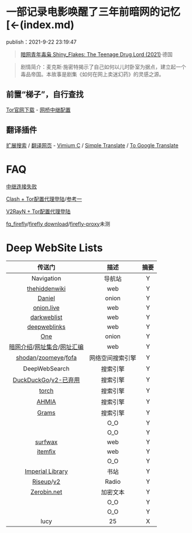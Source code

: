 # 一部记录电影唤醒了三年前暗网的记忆  [←(index.md)

publish：2021-9-22 23:19:47

> [暗网青年毒枭 Shiny_Flakes: The Teenage Drug Lord (2021)](https://www.dandanzan.cc/dianying/90037.html)·德国

> 剧情简介：麦克斯·施密特揭示了自己如何以儿时卧室为据点，建立起一个毒品帝国。本故事是剧集《如何在网上卖迷幻药》的灵感之源。

## 前置“梯子”，自行查找

[Tor官网下载](https://www.torproject.org/zh-CN/download/languages/) - [网桥中继配置](https://bridges.torproject.org/bridges)

## 翻译插件

[扩展搜索](https://addons.mozilla.org/zh-CN/firefox/search/?q=gTranslator) / [翻译网页](https://addons.mozilla.org/zh-CN/firefox/addon/traduzir-paginas-web/?utm_source=addons.mozilla.org&utm_medium=referral&utm_content=search) - [Vimium C](https://addons.mozilla.org/zh-CN/firefox/addon/vimium-c/) / [Simple Translate](https://addons.mozilla.org/zh-CN/firefox/addon/simple-translate/?utm_source=addons.mozilla.org&utm_medium=referral&utm_content=search) / [To Google Translate](https://addons.mozilla.org/zh-CN/firefox/addon/to-google-translate/?utm_source=addons.mozilla.org&utm_medium=referral&utm_content=search)

# FAQ

[中继连接失败](https://support.torproject.org/zh-CN/connecting/connecting-2/)

[Clash + Tor配置代理登陆](https://fanqiang.info/archives/vpn-tor-ssr-v2ray-clash.html#comment-31)/[参考一](https://limbopro.com/archives/torproject.html)

[V2RayN + Tor配置代理登陆](https://github.com/2dust/v2rayN/issues/360)

[fq_firefly](https://freefq.com/rj/2017/10/26/fireflyvpn049.html)/[firefly download](https://github.com/yinghuocho/firefly-proxy)/[firefly-proxy](https://sourceforge.net/projects/fireflyproxy/files/)未测

# Deep WebSite Lists

| 传送门 | 描述 | 摘要 |
|:---:|:---:|:---:|
| Navigation | 导航站 | Y |
| [thehiddenwiki](https://thehiddenwiki.org/) | web | Y |
| [Daniel](http://donionsixbjtiohce24abfgsffo2l4tk26qx464zylumgejukfq2vead.onion/onions.php) | onion | Y |
| [onion.live](https://onion.live/) | web | Y |
| [darkweblist](https://www.darkweblist.com/) | web | Y |
| [deepweblinks](https://deepweblinks.net/) | web | Y |
| [One](http://torlinkbgs6aabns.onion/) | onion | Y |
| [暗网介绍](https://deemocean.com/2018/12/26/hidden-web/)/[网址集合](https://ibz.bz/2018/11/29/730087.html)/[网址汇编](https://uzzz.org/2018/08/29/5f76d7216ee1be2fefb2881d5ef55578.html) | web | Y |
| [shodan](https://www.shodan.io/)/[zoomeye](https://www.zoomeye.org/)/[fofa](https://fofa.so/) | 网络空间搜索引擎 | Y |
| DeepWebSearch | 搜索引擎 | Y |
| [DuckDuckGo](https://duckduckgogg42xjoc72x3sjasowoarfbgcmvfimaftt6twagswzczad.onion/)/[v2-已弃用](https://3g2upl4pq6kufc4m.onion/) | 搜索引擎 | Y |
| [torch](http://xmh57jrknzkhv6y3ls3ubitzfqnkrwxhopf5aygthi7d6rplyvk3noyd.onion/cgi-bin/omega/omega) | 搜索引擎 | Y |
| [AHMIA](http://juhanurmihxlp77nkq76byazcldy2hlmovfu2epvl5ankdibsot4csyd.onion/search/) | 搜索引擎 | Y |
| [Grams](http://grams7enqfy4nieo.onion/) | 搜索引擎 | Y |
| []() | O_O | Y |
| []() | O_O | Y |
| [surfwax](http://lookahead.surfwax.com/) | web | Y |
| [itemfix](https://www.itemfix.com/?r=ll) | web | Y |
| []() | O_O | Y |
| [Imperial Library](http://kx5thpx2olielkihfyo4jgjqfb7zx7wxr3sd4xzt26ochei4m6f7tayd.onion/) | 书站 | Y |
| [Riseup](http://anonyradixhkgh5myfrkarggfnmdzzhhcgoy2v66uf7sml27to5n2tid.onion/)/[v2](http://76qugh5bey5gum7l.onion/) | Radio | Y |
| [Zerobin.net](http://zerobinftagjpeeebbvyzjcqyjpmjvynj5qlexwyxe7l3vqejxnqv5qd.onion/) | 加密文本 | Y |
| []() | O_O | Y |
| []() | O_O | Y |
| lucy | 25 | X |


